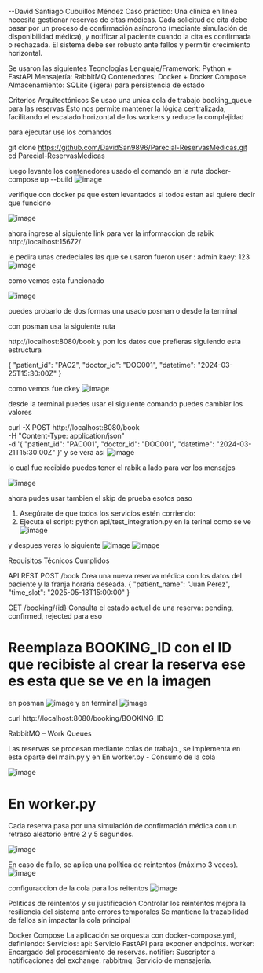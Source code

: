 --David Santiago Cubuillos Méndez
Caso práctico: Una clínica en línea necesita gestionar reservas de citas médicas. Cada solicitud de cita debe pasar por 
un proceso de confirmación asíncrono (mediante simulación de disponibilidad médica), y notificar al paciente cuando la
cita es confirmada o rechazada. El sistema debe ser robusto ante fallos y permitir crecimiento horizontal.

Se usaron las siguientes Tecnologías 
Lenguaje/Framework: Python + FastAPI
Mensajería: RabbitMQ
Contenedores: Docker + Docker Compose
Almacenamiento: SQLite (ligera) para persistencia de estado

Criterios Arquitectónicos
Se usao una unica cola de trabajo booking_queue para las reservas 
Esto nos  permite mantener la lógica centralizada, facilitando 
el escalado horizontal de los workers y reduce la complejidad


para ejecutar 
use los comandos 

git clone https://github.com/DavidSan9896/Parecial-ReservasMedicas.git
cd Parecial-ReservasMedicas

luego levante 
los contenedores usado el comando en la ruta 
docker-compose up --build 
![image](https://github.com/user-attachments/assets/4a136247-b749-4305-9b78-3873711948da)

verifique con 
docker ps 
que esten levantados si todos estan asi quiere decir que funciono 

![image](https://github.com/user-attachments/assets/6af8ff0b-b451-4188-9065-a12716bf4080)

ahora ingrese al siguiente link para ver la informaccion de rabik 
http://localhost:15672/

le pedira unas credeciales las que se usaron fueron 
user : admin 
kaey: 123 
![image](https://github.com/user-attachments/assets/2c591f7d-931f-44ed-843c-1415a2327cf0)

como vemos esta funcionado 

![image](https://github.com/user-attachments/assets/7df0590e-009d-41de-ba89-ca9a8be576b5)

puedes probarlo de dos formas una usado posman o desde la terminal 

con posman usa la siguiente ruta

http://localhost:8080/book
y pon los datos que prefieras siguiendo esta estructura 

{
    "patient_id": "PAC2",
    "doctor_id": "DOC001",
    "datetime": "2024-03-25T15:30:00Z"
}

como vemos fue okey 
![image](https://github.com/user-attachments/assets/f5045e33-28b5-4571-8cb5-486c918681b7)

desde la terminal puedes usar 
el siguiente comando puedes cambiar los valores 

curl -X POST http://localhost:8080/book \
-H "Content-Type: application/json" \
-d '{
    "patient_id": "PAC001",
    "doctor_id": "DOC001",
    "datetime": "2024-03-21T15:30:00Z"
}'
y se vera asi 
![image](https://github.com/user-attachments/assets/7d2781f4-91f1-4448-a118-45d5afc56ae3)


lo cual fue recibido puedes tener el rabik a lado para ver los mensajes 

![image](https://github.com/user-attachments/assets/de904b3f-4761-422c-86b2-268d68658b85)

ahora pudes usar tambien el skip de prueba esotos paso  
1. Asegúrate de que todos los servicios estén corriendo:
2. Ejecuta el script:
     python api/test_integration.py
en la terinal como se ve  ![image](https://github.com/user-attachments/assets/0bd20677-6e7a-49d4-936c-b30b12218fc5)

y despues veras lo siguiente 
![image](https://github.com/user-attachments/assets/0f5aa1a3-d04e-43cb-acb5-e9301689b8d0)
![image](https://github.com/user-attachments/assets/98002df9-7e65-4379-912c-d6e178984ad4)


Requisitos Técnicos Cumplidos 

API REST
POST /book
Crea una nueva reserva médica con los datos del paciente y la franja horaria deseada.
{
  "patient_name": "Juan Pérez",
  "time_slot": "2025-05-13T15:00:00"
}

GET /booking/{id}
Consulta el estado actual de una reserva: pending, confirmed, rejected
para eso 
# Reemplaza BOOKING_ID con el ID que recibiste al crear la reserva ese es esta que se ve en la imagen 
en posman 
![image](https://github.com/user-attachments/assets/d597158a-d67f-49e2-8cb0-f2ecedd03e38) y en terminal 
![image](https://github.com/user-attachments/assets/e17488fd-426e-46a3-a1f7-426582de560a)

curl http://localhost:8080/booking/BOOKING_ID

RabbitMQ – Work Queues

Las reservas se procesan mediante colas de trabajo., se implementa en esta oparte del  main.py y en
 En worker.py - Consumo de la cola


![image](https://github.com/user-attachments/assets/9e823702-4dcb-46fe-aba5-e65d8a279abb)

# En worker.py 

Cada reserva pasa por una simulación de confirmación médica con un retraso aleatorio entre 2 y 5 segundos.

![image](https://github.com/user-attachments/assets/2265e9c5-89df-4071-b4a0-80aeffed3b69)

En caso de fallo, se aplica una política de reintentos (máximo 3 veces).
![image](https://github.com/user-attachments/assets/7c0b997b-8395-480b-a17c-c16c0acfe0aa)

configuraccion de la cola para los reitentos 
![image](https://github.com/user-attachments/assets/ff860f17-13a6-447f-9dcd-4c451f4144f2)

Políticas de reintentos y su justificación
Controlar los reintentos mejora la resiliencia del sistema ante errores temporales
Se mantiene la trazabilidad de fallos sin impactar la cola principal
     
Docker Compose
La aplicación se orquesta con docker-compose.yml, definiendo:
Servicios:
api: Servicio FastAPI para exponer endpoints.
worker: Encargado del procesamiento de reservas.
notifier: Suscriptor a notificaciones del exchange.
rabbitmq: Servicio de mensajería.







